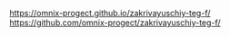 https://omnix-progect.github.io/zakrivayuschiy-teg-f/
https://github.com/omnix-progect/zakrivayuschiy-teg-f/

